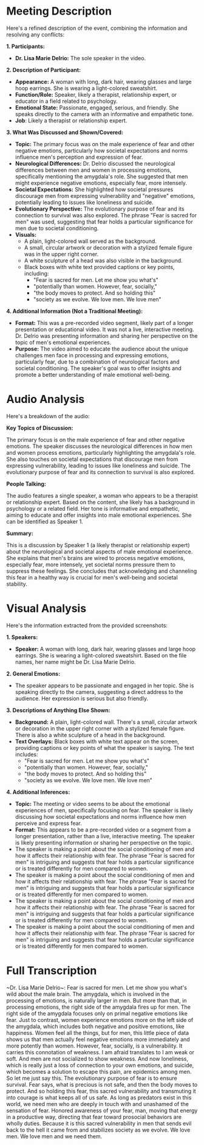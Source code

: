 # Meeting Description

Here's a refined description of the event, combining the information and resolving any conflicts:

**1. Participants:**

*   **Dr. Lisa Marie Delrio:** The sole speaker in the video.

**2. Description of Participant:**

*   **Appearance:** A woman with long, dark hair, wearing glasses and large hoop earrings. She is wearing a light-colored sweatshirt.
*   **Function/Role:** Speaker, likely a therapist, relationship expert, or educator in a field related to psychology.
*   **Emotional State:** Passionate, engaged, serious, and friendly. She speaks directly to the camera with an informative and empathetic tone.
*    **Job**: Likely a therapist or relationship expert.

**3. What Was Discussed and Shown/Covered:**

*   **Topic:** The primary focus was on the male experience of fear and other negative emotions, particularly how societal expectations and norms influence men's perception and expression of fear.
*   **Neurological Differences:** Dr. Delrio discussed the neurological differences between men and women in processing emotions, specifically mentioning the amygdala's role. She suggested that men might experience negative emotions, especially fear, more intensely.
*   **Societal Expectations:** She highlighted how societal pressures discourage men from expressing vulnerability and "negative" emotions, potentially leading to issues like loneliness and suicide.
*   **Evolutionary Perspective:** The evolutionary purpose of fear and its connection to survival was also explored. The phrase "Fear is sacred for men" was used, suggesting that fear holds a particular significance for men due to societal conditioning.
*   **Visuals:**
    *   A plain, light-colored wall served as the background.
    *   A small, circular artwork or decoration with a stylized female figure was in the upper right corner.
    *   A white sculpture of a head was also visible in the background.
    *   Black boxes with white text provided captions or key points, including:
        *   "Fear is sacred for men. Let me show you what's"
        *   "potentially than women. However, fear, socially,"
        *   "the body moves to protect. And so holding this"
        *   "society as we evolve. We love men. We love men"

**4. Additional Information (Not a Traditional Meeting):**

*   **Format:** This was a pre-recorded video segment, likely part of a longer presentation or educational video. It was not a live, interactive meeting. Dr. Delrio was presenting information and sharing her perspective on the topic of men's emotional experiences.
*   **Purpose:** The video aimed to educate the audience about the unique challenges men face in processing and expressing emotions, particularly fear, due to a combination of neurological factors and societal conditioning. The speaker's goal was to offer insights and promote a better understanding of male emotional well-being.



# Audio Analysis

Here's a breakdown of the audio:

**Key Topics of Discussion:**

The primary focus is on the male experience of fear and other negative emotions. The speaker discusses the neurological differences in how men and women process emotions, particularly highlighting the amygdala's role. She also touches on societal expectations that discourage men from expressing vulnerability, leading to issues like loneliness and suicide. The evolutionary purpose of fear and its connection to survival is also explored.

**People Talking:**

The audio features a single speaker, a woman who appears to be a therapist or relationship expert. Based on the content, she likely has a background in psychology or a related field. Her tone is informative and empathetic, aiming to educate and offer insights into male emotional experiences. She can be identified as Speaker 1.

**Summary:**

This is a discussion by Speaker 1 (a likely therapist or relationship expert) about the neurological and societal aspects of male emotional experience. She explains that men's brains are wired to process negative emotions, especially fear, more intensely, yet societal norms pressure them to suppress these feelings. She concludes that acknowledging and channeling this fear in a healthy way is crucial for men's well-being and societal stability.



# Visual Analysis

Here's the information extracted from the provided screenshots:

**1. Speakers:**

*   **Speaker:** A woman with long, dark hair, wearing glasses and large hoop earrings. She is wearing a light-colored sweatshirt. Based on the file names, her name might be Dr. Lisa Marie Delrio.

**2. General Emotions:**

*   The speaker appears to be passionate and engaged in her topic. She is speaking directly to the camera, suggesting a direct address to the audience. Her expression is serious but also friendly.

**3. Descriptions of Anything Else Shown:**

*   **Background:** A plain, light-colored wall. There's a small, circular artwork or decoration in the upper right corner with a stylized female figure. There is also a white sculpture of a head in the background.
*   **Text Overlays:** Black boxes with white text appear on the screen, providing captions or key points of what the speaker is saying. The text includes:
    *   "Fear is sacred for men. Let me show you what's"
    *   "potentially than women. However, fear, socially,"
    *   "the body moves to protect. And so holding this"
    *   "society as we evolve. We love men. We love men"

**4. Additional Inferences:**

*   **Topic:** The meeting or video seems to be about the emotional experiences of men, specifically focusing on fear. The speaker is likely discussing how societal expectations and norms influence how men perceive and express fear.
*   **Format:** This appears to be a pre-recorded video or a segment from a longer presentation, rather than a live, interactive meeting. The speaker is likely presenting information or sharing her perspective on the topic.
*   The speaker is making a point about the social conditioning of men and how it affects their relationship with fear. The phrase "Fear is sacred for men" is intriguing and suggests that fear holds a particular significance or is treated differently for men compared to women.
* The speaker is making a point about the social conditioning of men and how it affects their relationship with fear. The phrase "Fear is sacred for men" is intriguing and suggests that fear holds a particular significance or is treated differently for men compared to women.
* The speaker is making a point about the social conditioning of men and how it affects their relationship with fear. The phrase "Fear is sacred for men" is intriguing and suggests that fear holds a particular significance or is treated differently for men compared to women.
* The speaker is making a point about the social conditioning of men and how it affects their relationship with fear. The phrase "Fear is sacred for men" is intriguing and suggests that fear holds a particular significance or is treated differently for men compared to women.



# Full Transcription

~Dr. Lisa Marie Delrio~: Fear is sacred for men. Let me show you what's wild about the male brain. The amygdala, which is involved in the processing of emotions, is naturally larger in men. But more than that, in processing emotions, the right side of the amygdala fires up for men. The right side of the amygdala focuses only on primal negative emotions like fear. Just to contrast, women experience emotions more on the left side of the amygdala, which includes both negative and positive emotions, like happiness. Women feel all the things, but for men, this little piece of data shows us that men actually feel negative emotions more immediately and more potently than women. However, fear, socially, is a vulnerability. It carries this connotation of weakness. I am afraid translates to I am weak or soft. And men are not socialized to show weakness. And now loneliness, which is really just a loss of connection to your own emotions, and suicide, which becomes a solution to escape this pain, are epidemics among men. So let me just say this. The evolutionary purpose of fear is to ensure survival. Fear says, what is precious is not safe, and then the body moves to protect. And so holding this fear, this sacred vulnerability and transmuting it into courage is what keeps all of us safe. As long as predators exist in this world, we need men who are deeply in touch with and unashamed of the sensation of fear. Honored awareness of your fear, man, moving that energy in a productive way, directing that fear toward prosocial behaviors are wholly duties. Because it is this sacred vulnerability in men that sends evil back to the hell it came from and stabilizes society as we evolve. We love men. We love men and we need them.